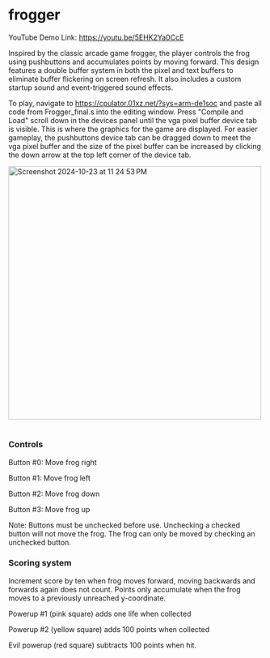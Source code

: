 # frogger

YouTube Demo Link: https://youtu.be/5EHK2Ya0CcE

Inspired by the classic arcade game frogger, the player controls the frog using pushbuttons and accumulates points by moving forward. This design features a double buffer system in both the pixel and text buffers to eliminate buffer flickering on screen refresh. It also includes a custom startup sound and event-triggered sound effects. 

To play, navigate to https://cpulator.01xz.net/?sys=arm-de1soc and paste all code from Frogger_final.s into the editing window. Press "Compile and Load" scroll down in the devices panel until the vga pixel buffer device tab is visible. This is where the graphics for the game are displayed. For easier gameplay, the pushbuttons device tab can be dragged down to meet the vga pixel buffer and the size of the pixel buffer can be increased by clicking the down arrow at the top left corner of the device tab.

<img width="500" alt="Screenshot 2024-10-23 at 11 24 53 PM" src="https://github.com/user-attachments/assets/57c7ca49-548a-46e0-b8bd-1d3b77440d0f">

#

### Controls
Button #0: Move frog right

Button #1: Move frog left

Button #2: Move frog down

Button #3: Move frog up

Note: Buttons must be unchecked before use. Unchecking a checked button will not move the frog. The frog can only be moved by checking an unchecked button.

### Scoring system
Increment score by ten when frog moves forward, moving backwards and forwards again does not count. Points only accumulate when the frog moves to a previously unreached y-coordinate.

Powerup #1 (pink square) adds one life when collected

Powerup #2 (yellow square) adds 100 points when collected

Evil powerup (red square) subtracts 100 points when hit.
